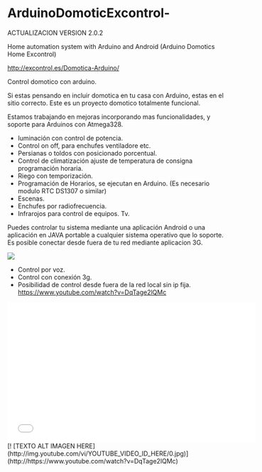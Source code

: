 ArduinoDomoticExcontrol- 
========================
ACTUALIZACION VERSION 2.0.2

Home automation system with Arduino and Android (Arduino Domotics Home Excontrol) 

http://excontrol.es/Domotica-Arduino/

Control domotico con arduino.

Si estas pensando en incluir domotica en tu casa con Arduino, estas en el sitio correcto. Este es un proyecto domotico totalmente funcional.

Estamos trabajando en mejoras incorporando mas funcionalidades, y soporte para Arduinos con Atmega328.
*  Iuminación con control de potencia.
*  Control on off, para enchufes ventiladore etc.
*  Persianas o toldos con posicionado porcentual.
*  Control de climatización ajuste de temperatura de consigna programación horaria.
*  Riego con temporización.
*  Programación de Horarios, se ejecutan en Arduino. (Es necesario modulo RTC DS1307 o similar)
*  Escenas.
*  Enchufes por radiofrecuencia.
* Infrarojos para control de equipos. Tv.


Puedes controlar tu sistema mediante una aplicación Android o una aplicación en JAVA portable a cualquier sistema operativo que lo soporte. Es posible conectar desde fuera de tu red mediante aplicacion 3G.

![](http://domotica-arduino.es/wp-content/uploads/2014/09/V2-300x215.png)

  * Control por voz.
 *  Control con conexión 3g.
 *  Posibilidad de control desde fuera de la red local sin ip fija.
https://www.youtube.com/watch?v=DqTage2lQMc
<iframe width="560" height="315" src="//www.youtube.com/embed/DqTage2lQMc" frameborder="0" allowfullscreen></iframe>
[! [TEXTO ALT IMAGEN HERE](http://img.youtube.com/vi/YOUTUBE_VIDEO_ID_HERE/0.jpg)](http://https://www.youtube.com/watch?v=DqTage2lQMc)

